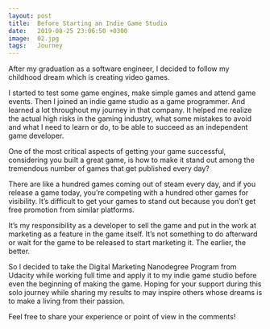 ```yaml
---
layout: post
title:  Before Starting an Indie Game Studio
date:   2019-08-25 23:06:50 +0300
image:  02.jpg
tags:   Journey
---
```

After my graduation as a software engineer, I decided to follow my childhood dream which is creating video games.

I started to test some game engines, make simple games and attend game events. Then I joined an indie game studio as a game programmer. And learned a lot throughout my journey in that company. It helped me realize the actual high risks in the gaming industry, what some mistakes to avoid and what I need to learn or do, to be able to succeed as an independent game developer.

One of the most critical aspects of getting your game successful, considering you built a great game, is how to make it stand out among the tremendous number of games that get published every day?

There are like a hundred games coming out of steam every day, and if you release a game today, you’re competing with a hundred other games for visibility. It’s difficult to get your games to stand out because you don’t get free promotion from similar platforms.

It’s my responsibility as a developer to sell the game and put in the work at marketing as a feature in the game itself. It’s not something to do afterward or wait for the game to be released to start marketing it. The earlier, the better.

So I decided to take the Digital Marketing Nanodegree Program from Udacity while working full time and apply it to my indie game studio before even the beginning of making the game. Hoping for your support during this solo journey while sharing my results to may inspire others whose dreams is to make a living from their passion.

Feel free to share your experience or point of view in the comments!